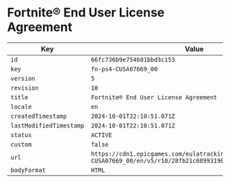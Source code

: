 # Fortnite® End User License Agreement

| Key | Value |
| --- | ----- |
| `id` | `66fc736b9e754601bbd3c153` |
| `key` | `fn-ps4-CUSA07669_00` |
| `version` | `5` |
| `revision` | `10` |
| `title` | `Fortnite® End User License Agreement` |
| `locale` | `en` |
| `createdTimestamp` | `2024-10-01T22:10:51.071Z` |
| `lastModifiedTimestamp` | `2024-10-01T22:10:51.071Z` |
| `status` | `ACTIVE` |
| `custom` | `false` |
| `url` | `https://cdn1.epicgames.com/eulatracking-download/fn-ps4-CUSA07669_00/en/v5/r10/28fb21c68993190190d3977c398c35fc.pdf` |
| `bodyFormat` | `HTML` |

